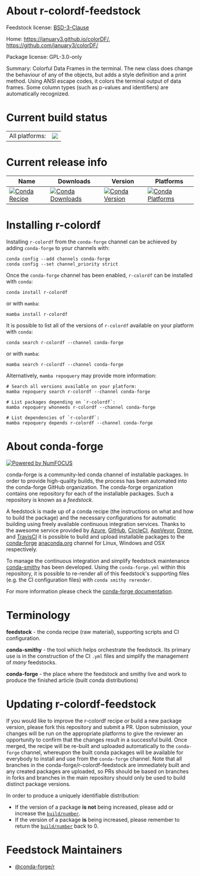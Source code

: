 About r-colordf-feedstock
=========================

Feedstock license: [BSD-3-Clause](https://github.com/conda-forge/r-colordf-feedstock/blob/main/LICENSE.txt)

Home: https://january3.github.io/colorDF/, https://github.com/january3/colorDF/

Package license: GPL-3.0-only

Summary: Colorful Data Frames in the terminal. The new class does change the behaviour of any of the objects, but adds a style definition and a print method. Using ANSI escape codes, it colors the terminal output of data frames. Some column types (such as p-values and identifiers) are automatically recognized.

Current build status
====================


<table><tr><td>All platforms:</td>
    <td>
      <a href="https://dev.azure.com/conda-forge/feedstock-builds/_build/latest?definitionId=10844&branchName=main">
        <img src="https://dev.azure.com/conda-forge/feedstock-builds/_apis/build/status/r-colordf-feedstock?branchName=main">
      </a>
    </td>
  </tr>
</table>

Current release info
====================

| Name | Downloads | Version | Platforms |
| --- | --- | --- | --- |
| [![Conda Recipe](https://img.shields.io/badge/recipe-r--colordf-green.svg)](https://anaconda.org/conda-forge/r-colordf) | [![Conda Downloads](https://img.shields.io/conda/dn/conda-forge/r-colordf.svg)](https://anaconda.org/conda-forge/r-colordf) | [![Conda Version](https://img.shields.io/conda/vn/conda-forge/r-colordf.svg)](https://anaconda.org/conda-forge/r-colordf) | [![Conda Platforms](https://img.shields.io/conda/pn/conda-forge/r-colordf.svg)](https://anaconda.org/conda-forge/r-colordf) |

Installing r-colordf
====================

Installing `r-colordf` from the `conda-forge` channel can be achieved by adding `conda-forge` to your channels with:

```
conda config --add channels conda-forge
conda config --set channel_priority strict
```

Once the `conda-forge` channel has been enabled, `r-colordf` can be installed with `conda`:

```
conda install r-colordf
```

or with `mamba`:

```
mamba install r-colordf
```

It is possible to list all of the versions of `r-colordf` available on your platform with `conda`:

```
conda search r-colordf --channel conda-forge
```

or with `mamba`:

```
mamba search r-colordf --channel conda-forge
```

Alternatively, `mamba repoquery` may provide more information:

```
# Search all versions available on your platform:
mamba repoquery search r-colordf --channel conda-forge

# List packages depending on `r-colordf`:
mamba repoquery whoneeds r-colordf --channel conda-forge

# List dependencies of `r-colordf`:
mamba repoquery depends r-colordf --channel conda-forge
```


About conda-forge
=================

[![Powered by
NumFOCUS](https://img.shields.io/badge/powered%20by-NumFOCUS-orange.svg?style=flat&colorA=E1523D&colorB=007D8A)](https://numfocus.org)

conda-forge is a community-led conda channel of installable packages.
In order to provide high-quality builds, the process has been automated into the
conda-forge GitHub organization. The conda-forge organization contains one repository
for each of the installable packages. Such a repository is known as a *feedstock*.

A feedstock is made up of a conda recipe (the instructions on what and how to build
the package) and the necessary configurations for automatic building using freely
available continuous integration services. Thanks to the awesome service provided by
[Azure](https://azure.microsoft.com/en-us/services/devops/), [GitHub](https://github.com/),
[CircleCI](https://circleci.com/), [AppVeyor](https://www.appveyor.com/),
[Drone](https://cloud.drone.io/welcome), and [TravisCI](https://travis-ci.com/)
it is possible to build and upload installable packages to the
[conda-forge](https://anaconda.org/conda-forge) [anaconda.org](https://anaconda.org/)
channel for Linux, Windows and OSX respectively.

To manage the continuous integration and simplify feedstock maintenance
[conda-smithy](https://github.com/conda-forge/conda-smithy) has been developed.
Using the ``conda-forge.yml`` within this repository, it is possible to re-render all of
this feedstock's supporting files (e.g. the CI configuration files) with ``conda smithy rerender``.

For more information please check the [conda-forge documentation](https://conda-forge.org/docs/).

Terminology
===========

**feedstock** - the conda recipe (raw material), supporting scripts and CI configuration.

**conda-smithy** - the tool which helps orchestrate the feedstock.
                   Its primary use is in the construction of the CI ``.yml`` files
                   and simplify the management of *many* feedstocks.

**conda-forge** - the place where the feedstock and smithy live and work to
                  produce the finished article (built conda distributions)


Updating r-colordf-feedstock
============================

If you would like to improve the r-colordf recipe or build a new
package version, please fork this repository and submit a PR. Upon submission,
your changes will be run on the appropriate platforms to give the reviewer an
opportunity to confirm that the changes result in a successful build. Once
merged, the recipe will be re-built and uploaded automatically to the
`conda-forge` channel, whereupon the built conda packages will be available for
everybody to install and use from the `conda-forge` channel.
Note that all branches in the conda-forge/r-colordf-feedstock are
immediately built and any created packages are uploaded, so PRs should be based
on branches in forks and branches in the main repository should only be used to
build distinct package versions.

In order to produce a uniquely identifiable distribution:
 * If the version of a package **is not** being increased, please add or increase
   the [``build/number``](https://docs.conda.io/projects/conda-build/en/latest/resources/define-metadata.html#build-number-and-string).
 * If the version of a package **is** being increased, please remember to return
   the [``build/number``](https://docs.conda.io/projects/conda-build/en/latest/resources/define-metadata.html#build-number-and-string)
   back to 0.

Feedstock Maintainers
=====================

* [@conda-forge/r](https://github.com/conda-forge/r/)

